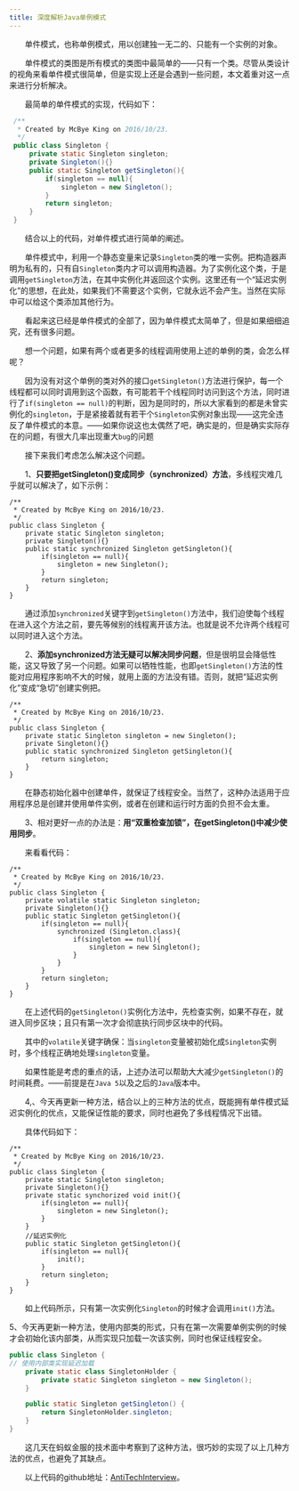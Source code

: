 ```yaml
---
title: 深度解析Java单例模式
---
```


　　单件模式，也称单例模式，用以创建独一无二的、只能有一个实例的对象。

　　单件模式的类图是所有模式的类图中最简单的——只有一个类。尽管从类设计的视角来看单件模式很简单，但是实现上还是会遇到一些问题，本文着重对这一点来进行分析解决。

　　最简单的单件模式的实现，代码如下：

```java
 /**
  * Created by McBye King on 2016/10/23.
  */
 public class Singleton {
     private static Singleton singleton;
     private Singleton(){}
     public static Singleton getSingleton(){
         if(singleton == null){
             singleton = new Singleton();
         }
         return singleton;
     }
 }
```

　　结合以上的代码，对单件模式进行简单的阐述。

　　单件模式中，利用一个静态变量来记录`Singleton`类的唯一实例。把构造器声明为私有的，只有自`Singleton`类内才可以调用构造器。为了实例化这个类，于是调用`getSingleton`方法，在其中实例化并返回这个实例。这里还有一个“延迟实例化”的思想，在此处，如果我们不需要这个实例，它就永远不会产生。当然在实际中可以给这个类添加其他行为。

　　看起来这已经是单件模式的全部了，因为单件模式太简单了，但是如果细细追究，还有很多问题。

　　想一个问题，如果有两个或者更多的线程调用使用上述的单例的类，会怎么样呢？

　　因为没有对这个单例的类对外的接口`getSingleton()`方法进行保护，每一个线程都可以同时调用到这个函数，有可能若干个线程同时访问到这个方法，同时进行了`if(singleton == null)`的判断，因为是同时的，所以大家看到的都是未曾实例化的`singleton`，于是紧接着就有若干个`Singleton`实例对象出现——这完全违反了单件模式的本意。——如果你说这也太偶然了吧，确实是的，但是确实实际存在的问题，有很大几率出现重大`bug`的问题

　　接下来我们考虑怎么解决这个问题。

　　1、**只要把getSingleton()变成同步（synchronized）方法**，多线程灾难几乎就可以解决了，如下示例：

```
/**
 * Created by McBye King on 2016/10/23.
 */
public class Singleton {
    private static Singleton singleton;
    private Singleton(){}
    public static synchronized Singleton getSingleton(){
        if(singleton == null){
            singleton = new Singleton();
        }
        return singleton;
    }
}
```

　　通过添加`synchronized`关键字到`getSingleton()`方法中，我们迫使每个线程在进入这个方法之前，要先等候别的线程离开该方法。也就是说不允许两个线程可以同时进入这个方法。

　　2、**添加synchronized方法无疑可以解决同步问题**，但是很明显会降低性能，这又导致了另一个问题。如果可以牺牲性能，也即`getSingleton()`方法的性能对应用程序影响不大的时候，就用上面的方法没有错。否则，就把“延迟实例化”变成“急切”创建实例把。

```
/**
 * Created by McBye King on 2016/10/23.
 */
public class Singleton {
    private static Singleton singleton = new Singleton();
    private Singleton(){}
    public static synchronized Singleton getSingleton(){
        return singleton;
    }
}
```

　　在静态初始化器中创建单件，就保证了线程安全。当然了，这种办法适用于应用程序总是创建并使用单件实例，或者在创建和运行时方面的负担不会太重。

　　3、相对更好一点的办法是：**用“双重检查加锁”，在getSingleton()中减少使用同步**。

　　来看看代码：

```
/**
 * Created by McBye King on 2016/10/23.
 */
public class Singleton {
    private volatile static Singleton singleton;
    private Singleton(){}
    public static Singleton getSingleton(){
        if(singleton == null){
            synchronized (Singleton.class){
                if(singleton == null){
                    singleton = new Singleton();
                }
            }
        }
        return singleton;
    }
}
```

　　在上述代码的`getSingleton()`实例化方法中，先检查实例，如果不存在，就进入同步区块；且只有第一次才会彻底执行同步区块中的代码。

　　其中的`volatile`关键字确保：当`singleton`变量被初始化成`Singleton`实例时，多个线程正确地处理`singleton`变量。

　　如果性能是考虑的重点的话，上述办法可以帮助大大减少`getSingleton()`的时间耗费。——前提是在`Java 5`以及之后的`Java`版本中。

　　4,、今天再更新一种方法，结合以上的三种方法的优点，既能拥有单件模式延迟实例化的优点，又能保证性能的要求，同时也避免了多线程情况下出错。

　　具体代码如下：

```
/**
 * Created by McBye King on 2016/10/23.
 */
public class Singleton {
    private static Singleton singleton;
    private Singleton(){}
    private static synchorized void init(){
        if(singleton == null){
            singleton = new Singleton();
        }          
    }  
    //延迟实例化
    public static Singleton getSingleton(){
        if(singleton == null){
            init();
        }
        return singleton;
    }
}
```

　　如上代码所示，只有第一次实例化`Singleton`的时候才会调用`init()`方法。

​        5、今天再更新一种方法，使用内部类的形式，只有在第一次需要单例实例的时候才会初始化该内部类，从而实现只加载一次该实例，同时也保证线程安全。

```java
public class Singleton {
// 使用内部类实现延迟加载
    private static class SingletonHolder {
        private static Singleton singleton = new Singleton();
    }

    public static Singleton getSingleton() {
        return SingletonHolder.singleton;
    }
}
```

　　这几天在蚂蚁金服的技术面中考察到了这种方法，很巧妙的实现了以上几种方法的优点，也避免了其缺点。

　　以上代码的github地址：[AntiTechInterview](https://github.com/wjlxyz/AntiTechInterview)。



 